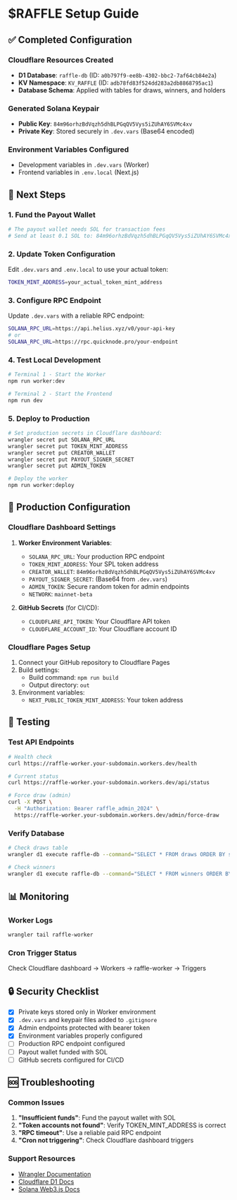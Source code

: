 # $RAFFLE Setup Guide

## ✅ Completed Configuration

### Cloudflare Resources Created
- **D1 Database**: `raffle-db` (ID: `a0b797f9-ee8b-4302-bbc2-7af64cb84e2a`)
- **KV Namespace**: `KV_RAFFLE` (ID: `adb78fd83f524dd283a2db8868795ac1`)
- **Database Schema**: Applied with tables for draws, winners, and holders

### Generated Solana Keypair
- **Public Key**: `84m96orhzBdVqzh5dhBLPGqQV5Vys5iZUhAY6SVMc4xv`
- **Private Key**: Stored securely in `.dev.vars` (Base64 encoded)

### Environment Variables Configured
- Development variables in `.dev.vars` (Worker)
- Frontend variables in `.env.local` (Next.js)

## 🚀 Next Steps

### 1. Fund the Payout Wallet
```bash
# The payout wallet needs SOL for transaction fees
# Send at least 0.1 SOL to: 84m96orhzBdVqzh5dhBLPGqQV5Vys5iZUhAY6SVMc4xv
```

### 2. Update Token Configuration
Edit `.dev.vars` and `.env.local` to use your actual token:
```bash
TOKEN_MINT_ADDRESS=your_actual_token_mint_address
```

### 3. Configure RPC Endpoint
Update `.dev.vars` with a reliable RPC endpoint:
```bash
SOLANA_RPC_URL=https://api.helius.xyz/v0/your-api-key
# or
SOLANA_RPC_URL=https://rpc.quicknode.pro/your-endpoint
```

### 4. Test Local Development
```bash
# Terminal 1 - Start the Worker
npm run worker:dev

# Terminal 2 - Start the Frontend
npm run dev
```

### 5. Deploy to Production
```bash
# Set production secrets in Cloudflare dashboard:
wrangler secret put SOLANA_RPC_URL
wrangler secret put TOKEN_MINT_ADDRESS
wrangler secret put CREATOR_WALLET
wrangler secret put PAYOUT_SIGNER_SECRET
wrangler secret put ADMIN_TOKEN

# Deploy the worker
npm run worker:deploy
```

## 🔧 Production Configuration

### Cloudflare Dashboard Settings
1. **Worker Environment Variables**:
   - `SOLANA_RPC_URL`: Your production RPC endpoint
   - `TOKEN_MINT_ADDRESS`: Your SPL token address
   - `CREATOR_WALLET`: `84m96orhzBdVqzh5dhBLPGqQV5Vys5iZUhAY6SVMc4xv`
   - `PAYOUT_SIGNER_SECRET`: (Base64 from `.dev.vars`)
   - `ADMIN_TOKEN`: Secure random token for admin endpoints
   - `NETWORK`: `mainnet-beta`

2. **GitHub Secrets** (for CI/CD):
   - `CLOUDFLARE_API_TOKEN`: Your Cloudflare API token
   - `CLOUDFLARE_ACCOUNT_ID`: Your Cloudflare account ID

### Cloudflare Pages Setup
1. Connect your GitHub repository to Cloudflare Pages
2. Build settings:
   - Build command: `npm run build`
   - Output directory: `out`
3. Environment variables:
   - `NEXT_PUBLIC_TOKEN_MINT_ADDRESS`: Your token address

## 🧪 Testing

### Test API Endpoints
```bash
# Health check
curl https://raffle-worker.your-subdomain.workers.dev/health

# Current status
curl https://raffle-worker.your-subdomain.workers.dev/api/status

# Force draw (admin)
curl -X POST \
  -H "Authorization: Bearer raffle_admin_2024" \
  https://raffle-worker.your-subdomain.workers.dev/admin/force-draw
```

### Verify Database
```bash
# Check draws table
wrangler d1 execute raffle-db --command="SELECT * FROM draws ORDER BY started_at DESC LIMIT 5"

# Check winners
wrangler d1 execute raffle-db --command="SELECT * FROM winners ORDER BY id DESC LIMIT 10"
```

## 📊 Monitoring

### Worker Logs
```bash
wrangler tail raffle-worker
```

### Cron Trigger Status
Check Cloudflare dashboard → Workers → raffle-worker → Triggers

## 🔒 Security Checklist

- [x] Private keys stored only in Worker environment
- [x] `.dev.vars` and keypair files added to `.gitignore`
- [x] Admin endpoints protected with bearer token
- [x] Environment variables properly configured
- [ ] Production RPC endpoint configured
- [ ] Payout wallet funded with SOL
- [ ] GitHub secrets configured for CI/CD

## 🆘 Troubleshooting

### Common Issues
1. **"Insufficient funds"**: Fund the payout wallet with SOL
2. **"Token accounts not found"**: Verify TOKEN_MINT_ADDRESS is correct
3. **"RPC timeout"**: Use a reliable paid RPC endpoint
4. **"Cron not triggering"**: Check Cloudflare dashboard triggers

### Support Resources
- [Wrangler Documentation](https://developers.cloudflare.com/workers/wrangler/)
- [Cloudflare D1 Docs](https://developers.cloudflare.com/d1/)
- [Solana Web3.js Docs](https://solanacookbook.com/)